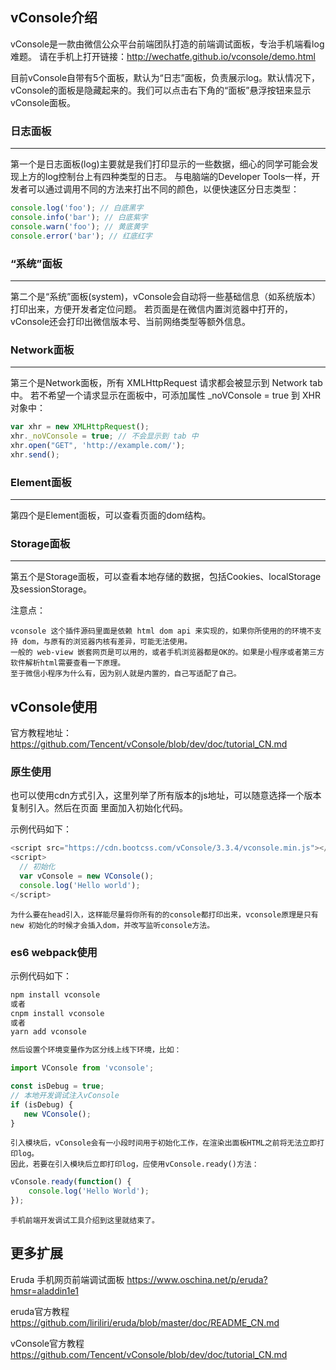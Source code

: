 ## vConsole介绍

vConsole是一款由微信公众平台前端团队打造的前端调试面板，专治手机端看log难题。
请在手机上打开链接：http://wechatfe.github.io/vconsole/demo.html

目前vConsole自带有5个面板，默认为“日志”面板，负责展示log。默认情况下，vConsole的面板是隐藏起来的。我们可以点击右下角的“面板”悬浮按钮来显示vConsole面板。

### 日志面板
-----

第一个是日志面板(log)主要就是我们打印显示的一些数据，细心的同学可能会发现上方的log控制台上有四种类型的日志。
与电脑端的Developer Tools一样，开发者可以通过调用不同的方法来打出不同的颜色，以便快速区分日志类型：

```javascript
console.log('foo'); // 白底黑字  
console.info('bar'); // 白底紫字  
console.warn('foo'); // 黄底黄字  
console.error('bar'); // 红底红字
```

### “系统”面板
------------------------

第二个是“系统”面板(system)，vConsole会自动将一些基础信息（如系统版本）打印出来，方便开发者定位问题。
若页面是在微信内置浏览器中打开的，vConsole还会打印出微信版本号、当前网络类型等额外信息。

### Network面板
----------------------

第三个是Network面板，所有 XMLHttpRequest 请求都会被显示到 Network tab 中。
若不希望一个请求显示在面板中，可添加属性 _noVConsole = true 到 XHR 对象中：

```javascript
var xhr = new XMLHttpRequest();
xhr._noVConsole = true; // 不会显示到 tab 中
xhr.open("GET", 'http://example.com/');
xhr.send();
```

### Element面板
------------

第四个是Element面板，可以查看页面的dom结构。

### Storage面板
----------

第五个是Storage面板，可以查看本地存储的数据，包括Cookies、localStorage及sessionStorage。

注意点：

    vconsole 这个插件源码里面是依赖 html dom api 来实现的，如果你所使用的的环境不支持 dom，与原有的浏览器内核有差异，可能无法使用。
    一般的 web-view 嵌套网页是可以用的，或者手机浏览器都是OK的。如果是小程序或者第三方软件解析html需要查看一下原理。
    至于微信小程序为什么有，因为别人就是内置的，自己写适配了自己。
    
## vConsole使用

官方教程地址：https://github.com/Tencent/vConsole/blob/dev/doc/tutorial_CN.md

### 原生使用

也可以使用cdn方式引入，这里列举了所有版本的js地址，可以随意选择一个版本复制引入。然后在页面 里面加入初始化代码。

示例代码如下：

```javascript
<script src="https://cdn.bootcss.com/vConsole/3.3.4/vconsole.min.js"></script>
<script>
  // 初始化
  var vConsole = new VConsole();
  console.log('Hello world');
</script>
```

    为什么要在head引入，这样能尽量将你所有的的console都打印出来，vconsole原理是只有 new 初始化的时候才会插入dom，并改写监听console方法。

### es6 webpack使用

示例代码如下：

 ```javascript
 npm install vconsole
或者
cnpm install vconsole
或者
yarn add vconsole
 
然后设置个环境变量作为区分线上线下环境，比如：
 
import VConsole from 'vconsole';
 
const isDebug = true;
// 本地开发调试注入vConsole
if (isDebug) {
    new VConsole();
}
 ```
 
    引入模块后，vConsole会有一小段时间用于初始化工作，在渲染出面板HTML之前将无法立即打印log。
    因此，若要在引入模块后立即打印log，应使用vConsole.ready()方法：
 
 ```javascript
 vConsole.ready(function() { 
     console.log('Hello World'); 
 });
 ```
 
    手机前端开发调试工具介绍到这里就结束了。
 
 
 ## 更多扩展
  
Eruda 手机网页前端调试面板  https://www.oschina.net/p/eruda?hmsr=aladdin1e1
 
eruda官方教程    https://github.com/liriliri/eruda/blob/master/doc/README_CN.md

vConsole官方教程 https://github.com/Tencent/vConsole/blob/dev/doc/tutorial_CN.md
